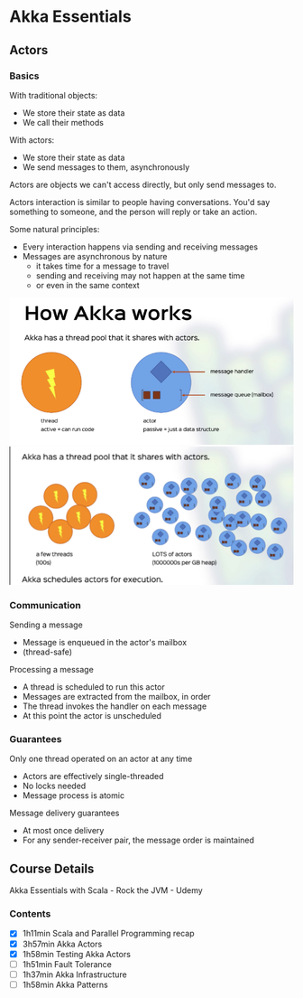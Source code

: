 # Akka Essentials

## Actors
### Basics
With traditional objects:
- We store their state as data
- We call their methods

With actors:
- We store their state as data
- We send messages to them, asynchronously 

Actors are objects we can't access directly, but only send messages to.

Actors interaction is similar to people having conversations. 
You'd say something to someone, and the person will reply or take an action.

Some natural principles:
- Every interaction happens via sending and receiving messages
- Messages are asynchronous by nature
  - it takes time for a message to travel
  - sending and receiving may not happen at the same time
  - or even in the same context

![Akka](images/how_akka_works_1.png)
![Akka](images/how_akka_works_2.png)

### Communication
Sending a message
- Message is enqueued in the actor's mailbox
- (thread-safe)

Processing a message
- A thread is scheduled to run this actor
- Messages are extracted from the mailbox, in order
- The thread invokes the handler on each message
- At this point the actor is unscheduled

### Guarantees
Only one thread operated on an actor at any time
- Actors are effectively single-threaded
- No locks needed
- Message process is atomic

Message delivery guarantees
- At most once delivery
- For any sender-receiver pair, the message order is maintained
  
## Course Details
Akka Essentials with Scala - Rock the JVM - Udemy

### Contents
- [x] 1h11min Scala and Parallel Programming recap
- [x] 3h57min Akka Actors 
- [x] 1h58min Testing Akka Actors 
- [ ] 1h51min Fault Tolerance
- [ ] 1h37min Akka Infrastructure
- [ ] 1h58min Akka Patterns
